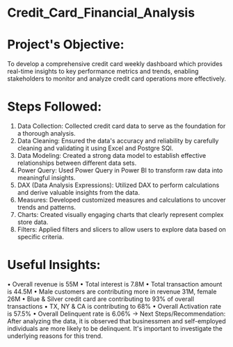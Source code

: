 # Credit_Card_Financial_Analysis

# Project's Objective:
To develop a comprehensive credit card weekly dashboard which provides real-time insights to key performance metrics and trends, enabling stakeholders to monitor and analyze credit card operations more effectively.
# Steps Followed:
1.	Data Collection: Collected credit card data to serve as the foundation for a thorough analysis.
2.	Data Cleaning: Ensured the data's accuracy and reliability by carefully cleaning and validating it using Excel and Postgre SQl.
3.	Data Modeling: Created a strong data model to establish effective relationships between different data sets.
4.	Power Query: Used Power Query in Power BI to transform raw data into meaningful insights.
5.	DAX (Data Analysis Expressions): Utilized DAX to perform calculations and derive valuable insights from the data.
6.	Measures: Developed customized measures and calculations to uncover trends and patterns.
7.	Charts: Created visually engaging charts that clearly represent complex store data.
8.	Filters: Applied filters and slicers to allow users to explore data based on specific criteria.

 # Useful Insights:
•	Overall revenue is 55M
•	Total interest is 7.8M
•	Total transaction amount is 44.5M
•	Male customers are contributing more in revenue 31M, female 26M
•	Blue & Silver credit card are contributing to 93% of overall transactions
•	TX, NY & CA is contributing to 68%
•	Overall Activation rate is 57.5%
•	Overall Delinquent rate is 6.06%
-> Next Steps/Recommendation: After analyzing the data, it is observed that businessmen and self-employed individuals are more likely to be delinquent. It's important to investigate the underlying reasons for this trend.
